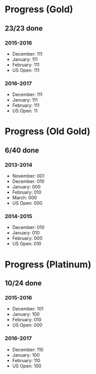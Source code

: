 # Progress (Gold)
## 23/23 done
### 2015-2016
* December: 111
* January: 111
* February: 111
* US Open: 111

### 2016-2017
* December: 111
* January: 111
* February: 111
* US Open: 11

# Progress (Old Gold)
## 6/40 done
### 2013-2014
* November: 001
* December: 010
* January: 000
* February: 010
* March: 000
* US Open: 000

### 2014-2015
* December: 010
* January: 010
* February: 000
* US Open: 010

# Progress (Platinum)
## 10/24 done
### 2015-2016
* December: 101
* January: 100
* February: 010
* US Open: 000

### 2016-2017
* December: 110
* January: 100
* February: 110
* US Open: 100
